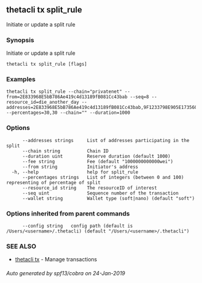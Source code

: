## thetacli tx split_rule

Initiate or update a split rule

### Synopsis

Initiate or update a split rule

```
thetacli tx split_rule [flags]
```

### Examples

```
thetacli tx split_rule --chain="privatenet" --from=2E833968E5bB786Ae419c4d13189fB081Cc43bab --seq=8 --resource_id=die_another_day --addresses=2E833968E5bB786Ae419c4d13189fB081Cc43bab,9F1233798E905E173560071255140b4A8aBd3Ec6 --percentages=30,30 --chain="" --duration=1000
```

### Options

```
      --addresses strings     List of addresses participating in the split
      --chain string          Chain ID
      --duration uint         Reserve duration (default 1000)
      --fee string            Fee (default "1000000000000wei")
      --from string           Initiator's address
  -h, --help                  help for split_rule
      --percentages strings   List of integers (between 0 and 100) representing of percentage of split
      --resource_id string    The resourceID of interest
      --seq uint              Sequence number of the transaction
      --wallet string         Wallet type (soft|nano) (default "soft")
```

### Options inherited from parent commands

```
      --config string   config path (default is /Users/<username>/.thetacli) (default "/Users/<username>/.thetacli")
```

### SEE ALSO

* [thetacli tx](thetacli_tx.md)	 - Manage transactions

###### Auto generated by spf13/cobra on 24-Jan-2019
